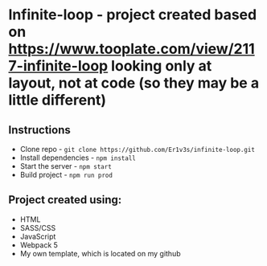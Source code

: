 # Infinite-loop - project created based on https://www.tooplate.com/view/2117-infinite-loop looking only at layout, not at code (so they may be a little different)

## Instructions

- Clone repo - `git clone https://github.com/Er1v3s/infinite-loop.git`
- Install dependencies - `npm install`
- Start the server - `npm start`
- Build project - `npm run prod`

## Project created using:

- HTML
- SASS/CSS
- JavaScript
- Webpack 5
- My own template, which is located on my github
